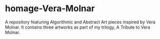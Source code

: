 # homage-Vera-Molnar
A repository featuring Algorithmic and Abstract Art pieces inspired by Vera Molnar. It contains three artworks as part of my trilogy, A Tribute to Vera Molnar.
